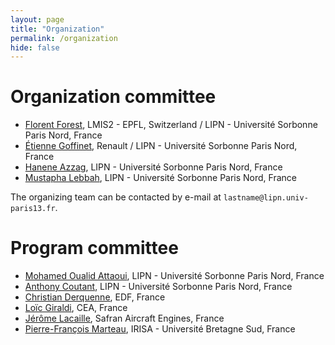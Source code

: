 ```yaml
---
layout: page
title: "Organization"
permalink: /organization
hide: false
---
```


# Organization committee

* [Florent Forest](https://florentfo.rest), LMIS2 - EPFL, Switzerland / LIPN - Université Sorbonne Paris Nord, France
* [Étienne Goffinet](http://etiennegoffi.net), Renault / LIPN - Université Sorbonne Paris Nord, France
* [Hanene Azzag](https://sites.google.com/site/haneneazzag), LIPN - Université Sorbonne Paris Nord, France
* [Mustapha Lebbah](https://lipn.univ-paris13.fr/~lebbah), LIPN - Université Sorbonne Paris Nord, France

The organizing team can be contacted by e-mail at `lastname@lipn.univ-paris13.fr`.

# Program committee

* [Mohamed Oualid Attaoui](https://www.researchgate.net/profile/Attaoui_Oualid), LIPN - Université Sorbonne Paris Nord, France
* [Anthony Coutant](https://www.linkedin.com/in/anthonycoutant/), LIPN - Université Sorbonne Paris Nord, France
* [Christian Derquenne](https://www.researchgate.net/profile/Christian_Derquenne), EDF, France
* [Loïc Giraldi](https://dblp.org/pid/150/7661.html), CEA, France
* [Jérôme Lacaille](https://www.researchgate.net/profile/Jerome_Lacaille), Safran Aircraft Engines, France
* [Pierre-François Marteau](https://people.irisa.fr/Pierre-Francois.Marteau/), IRISA - Université Bretagne Sud, France
